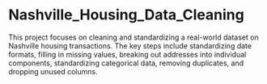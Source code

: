 # Nashville_Housing_Data_Cleaning
This project focuses on cleaning and standardizing a real-world dataset on Nashville housing transactions. The key steps include standardizing date formats, filling in missing values, breaking out addresses into individual components, standardizing categorical data, removing duplicates, and dropping unused columns.
